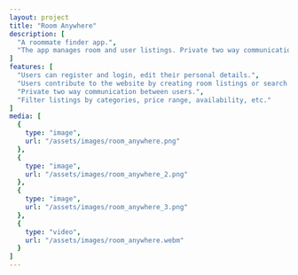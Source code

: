 ```yaml
---
layout: project
title: "Room Anywhere"
description: [
  "A roommate finder app.",
  "The app manages room and user listings. Private two way communication between users. Image uploads to Amazon S3 Bucket. Google Maps api integration.",
]
features: [
  "Users can register and login, edit their personal details.",
  "Users contribute to the website by creating room listings or search listings. Listings can be managed through their dashboard, including uploading photos.",
  "Private two way communication between users.",
  "Filter listings by categories, price range, availability, etc."
]
media: [
  {
    type: "image",
    url: "/assets/images/room_anywhere.png"
  },
  {
    type: "image",
    url: "/assets/images/room_anywhere_2.png"
  },
  {
    type: "image",
    url: "/assets/images/room_anywhere_3.png"
  },
  {
    type: "video",
    url: "/assets/images/room_anywhere.webm"
  }
]
---
```

